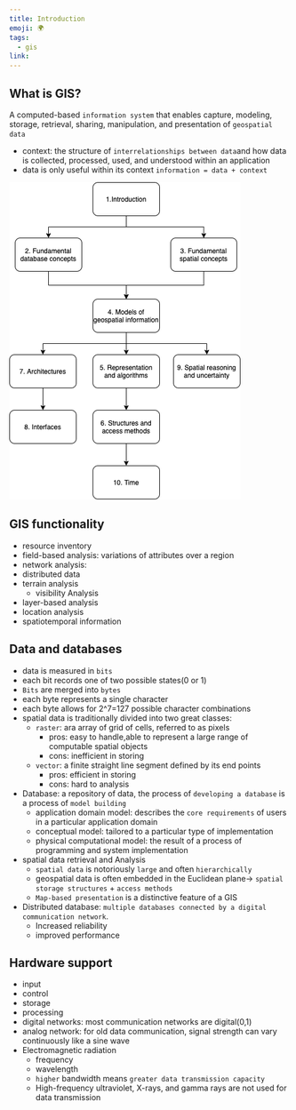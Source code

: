 ```yaml
---
title: Introduction
emoji: 🌍
tags:
  - gis
link:
---
```


## What is GIS?

A computed-based `information system` that enables capture, modeling, storage, retrieval, sharing, manipulation, and presentation of `geospatial data`

- context: the structure of `interrelationships between data`and how data is collected, processed, used, and understood within an application
- data is only useful within its context
  `information = data + context`

![](images/diagram.drawio.png)

## GIS functionality

- resource inventory
- field-based analysis: variations of attributes over a region
- network analysis:
- distributed data
- terrain analysis
  - visibility Analysis
- layer-based analysis
- location analysis
- spatiotemporal information

## Data and databases

- data is measured in `bits`
- each bit records one of two possible states(0 or 1)
- `Bits` are merged into `bytes`
- each byte represents a single character
- each byte allows for 2^7=127 possible character combinations
- spatial data is traditionally divided into two great classes:
  - `raster`: ara array of grid of cells, referred to as pixels
    - pros: easy to handle,able to represent a large range of computable spatial objects
    - cons: inefficient in storing
  - `vector`: a finite straight line segment defined by its end points
    - pros: efficient in storing
    - cons: hard to analysis
- Database: a repository of data, the process of `developing a database` is a process of `model building`
  - application domain model: describes the `core requirements` of users in a particular application domain
  - conceptual model: tailored to a particular type of implementation
  - physical computational model: the result of a process of programming and system implementation
- spatial data retrieval and Analysis
  - `spatial data` is notoriously `large` and often `hierarchically`
  - geospatial data is often embedded in the Euclidean plane-> `spatial storage structures` + `access methods`
  - `Map-based presentation` is a distinctive feature of a GIS
- Distributed database: `multiple databases connected by a digital communication network`.
  - Increased reliability
  - improved performance

## Hardware support

- input
- control
- storage
- processing
- digital networks: most communication networks are digital(0,1)
- analog network: for old data communication, signal strength can vary continuously like a sine wave
- Electromagnetic radiation
  - frequency
  - wavelength
  - `higher` bandwidth means `greater data transmission capacity`
  - High-frequency ultraviolet, X-rays, and gamma rays are not used for data transmission
